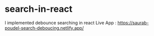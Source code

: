 # search-in-react
I implemented debounce searching in react 
Live App : https://saurab-poudel-search-deboucing.netlify.app/
